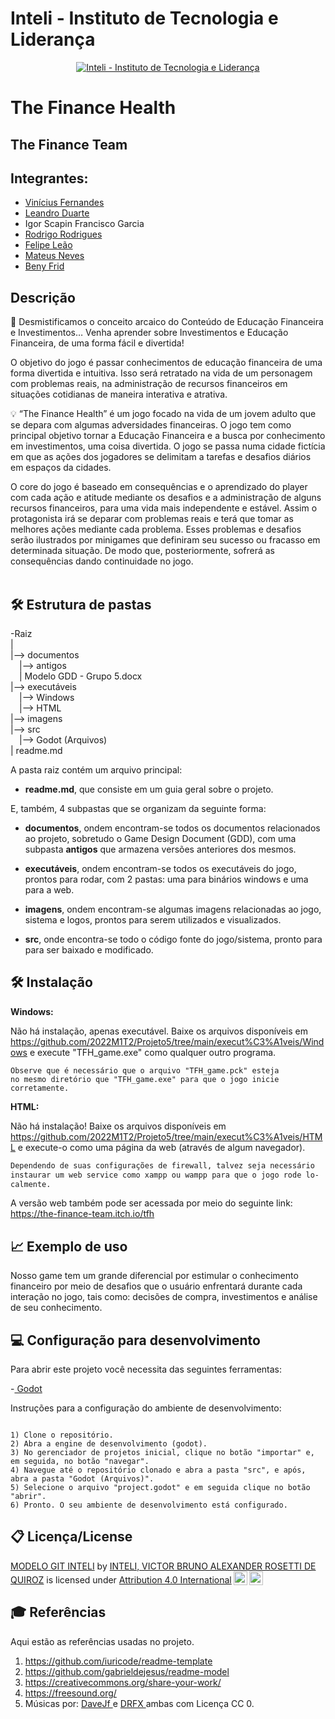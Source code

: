 # Inteli - Instituto de Tecnologia e Liderança 

<p align="center">
<a href= "https://www.inteli.edu.br/"><img src="https://www.inteli.edu.br/wp-content/uploads/2021/08/20172028/marca_1-2.png" alt="Inteli - Instituto de Tecnologia e Liderança" border="0"></a>
</p>

# The Finance Health

## The Finance Team

## Integrantes: 

- <a href="https://www.linkedin.com/in/vinicius-oliveira-fernandes-627b68168/">Vinícius Fernandes</a>
- <a href="https://www.linkedin.com/in/leandro-duarte/">Leandro Duarte</a>
- Igor Scapin Francisco Garcia </a>
- <a href="https://www.linkedin.com/in/rodrigo-rodrigues-8b70191ab/">Rodrigo Rodrigues</a>
- <a href="https://www.linkedin.com/in/victorbarq/">Felipe Leão</a>
- <a href="https://www.linkedin.com/in/victorbarq/"> Mateus Neves</a>
- <a href="https://www.linkedin.com/in/victorbarq/"> Beny Frid</a>

## Descrição

📜 Desmistificamos o conceito arcaico do Conteúdo de Educação Financeira e Investimentos… Venha aprender sobre Investimentos e Educação Financeira, de uma forma fácil e divertida!

O objetivo do jogo é passar conhecimentos de educação financeira de uma forma divertida e intuitiva. Isso será retratado na vida de um personagem com problemas reais, na administração de recursos financeiros em situações cotidianas de maneira interativa e atrativa. 

💡 “The Finance Health” é um jogo focado na vida de um jovem adulto que se depara com algumas adversidades financeiras. O jogo tem como principal objetivo tornar a Educação Financeira e a busca por conhecimento em investimentos, uma coisa divertida. O jogo se passa numa cidade fictícia em que as ações dos jogadores se delimitam a tarefas e desafios diários em espaços da cidades.  

O core do jogo é baseado em consequências e o aprendizado do player com cada ação e atitude mediante os desafios e a administração de alguns recursos financeiros, para uma vida mais independente e estável. Assim o protagonista irá se deparar com problemas reais e terá que tomar as melhores ações mediante cada problema. Esses problemas e desafios serão ilustrados por minigames que definiram seu sucesso ou fracasso em determinada situação. De modo que, posteriormente, sofrerá as consequências dando continuidade no jogo.
<br><br>

## 🛠 Estrutura de pastas

-Raiz<br>
|<br>
|--> documentos<br>
  &emsp;|--> antigos<br>
  &emsp;| Modelo GDD - Grupo 5.docx<br>
|--> executáveis<br>
  &emsp;|--> Windows<br>
  &emsp;|--> HTML<br>
|--> imagens<br>
|--> src<br>
  &emsp;|--> Godot (Arquivos)<br>
| readme.md<br>

A pasta raiz contém um arquivo principal:

- <b>readme.md</b>, que consiste em um guia geral sobre o projeto.

E, também, 4 subpastas que se organizam da seguinte forma:

- <b>documentos</b>, ondem encontram-se todos os documentos relacionados ao projeto, sobretudo o Game Design Document (GDD), com uma subpasta <b>antigos</b> que armazena versões anteriores dos mesmos.

- <b>executáveis</b>, ondem encontram-se todos os executáveis do jogo, prontos para rodar, com 2 pastas: uma para binários windows e uma para a web.

- <b>imagens</b>, ondem encontram-se algumas imagens relacionadas ao jogo, sistema e logos, prontos para serem utilizados e visualizados.

- <b>src</b>, onde encontra-se todo o código fonte do jogo/sistema, pronto para para ser baixado e modificado.


## 🛠 Instalação

<b>Windows:</b>

Não há instalação, apenas executável. Baixe os arquivos disponíveis em https://github.com/2022M1T2/Projeto5/tree/main/execut%C3%A1veis/Windows e execute "TFH_game.exe" como qualquer outro programa.

```
Observe que é necessário que o arquivo "TFH_game.pck" esteja
no mesmo diretório que "TFH_game.exe" para que o jogo inicie
corretamente.
```

<b>HTML:</b>

Não há instalação! Baixe os arquivos disponíveis em https://github.com/2022M1T2/Projeto5/tree/main/execut%C3%A1veis/HTML e execute-o como uma página da web (através de algum navegador).

```sh
Dependendo de suas configurações de firewall, talvez seja necessário
instaurar um web service como xampp ou wampp para que o jogo rode lo-
calmente.
```

A versão web também pode ser acessada por meio do seguinte link: https://the-finance-team.itch.io/tfh


## 📈 Exemplo de uso

Nosso game tem um grande diferencial por estimular o conhecimento financeiro por meio de desafios que o usuário enfrentará durante cada interação no jogo, tais como: decisões de compra, investimentos e análise de seu conhecimento.

## 💻 Configuração para desenvolvimento

Para abrir este projeto você necessita das seguintes ferramentas:

-<a href="https://godotengine.org/download"> Godot</a>

Instruções para a configuração do ambiente de desenvolvimento:
```

1) Clone o repositório.
2) Abra a engine de desenvolvimento (godot).
3) No gerenciador de projetos inicial, clique no botão "importar" e, em seguida, no botão "navegar".
4) Navegue até o repositório clonado e abra a pasta "src", e após, abra a pasta "Godot (Arquivos)".
5) Selecione o arquivo "project.godot" e em seguida clique no botão "abrir".
6) Pronto. O seu ambiente de desenvolvimento está configurado.

```

## 📋 Licença/License

<p xmlns:cc="http://creativecommons.org/ns#" xmlns:dct="http://purl.org/dc/terms/"><a property="dct:title" rel="cc:attributionURL" href="https://github.com/Spidus/Teste_Final_1">MODELO GIT INTELI</a> by <a rel="cc:attributionURL dct:creator" property="cc:attributionName" href="https://www.yggbrasil.com.br/vr">INTELI, VICTOR BRUNO ALEXANDER ROSETTI DE QUIROZ</a> is licensed under <a href="http://creativecommons.org/licenses/by/4.0/?ref=chooser-v1" target="_blank" rel="license noopener noreferrer" style="display:inline-block;">Attribution 4.0 International<img style="height:22px!important;margin-left:3px;vertical-align:text-bottom;" src="https://mirrors.creativecommons.org/presskit/icons/cc.svg?ref=chooser-v1"><img style="height:22px!important;margin-left:3px;vertical-align:text-bottom;" src="https://mirrors.creativecommons.org/presskit/icons/by.svg?ref=chooser-v1"></a></p>

## 🎓 Referências

Aqui estão as referências usadas no projeto.

1. <https://github.com/iuricode/readme-template>
2. <https://github.com/gabrieldejesus/readme-model>
3. <https://creativecommons.org/share-your-work/>
4. <https://freesound.org/>
5. Músicas por: <a href="https://freesound.org/people/DaveJf/sounds/616544/"> DaveJf </a> e <a href="https://freesound.org/people/DRFX/sounds/338986/"> DRFX </a> ambas com Licença CC 0.
